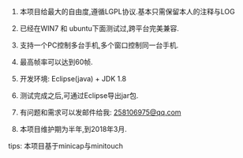 
1. 本项目给最大的自由度,遵循LGPL协议.基本只需保留本人的注释与LOG

2. 已经在WIN7 和 ubuntu下面测试过,跨平台完美兼容.

3. 支持一个PC控制多台手机,多个窗口控制同一台手机.

4. 最高帧率可以达到60帧.

5. 开发环境:
    Eclipse(java) + JDK 1.8

6. 测试完成之后,可通过Eclipse导出jar包.

7. 有问题和需求可以发邮件给我:
    258106975@qq.com

8. 本项目维护期为半年,到2018年3月.

tips:
    本项目基于minicap与minitouch

